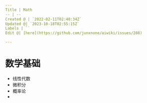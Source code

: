 ```yaml
---
Title | Math
-- | --
Created @ | `2022-02-11T02:48:34Z`
Updated @| `2023-10-18T02:55:15Z`
Labels | ``
Edit @| [here](https://github.com/junxnone/aiwiki/issues/288)

---
```

# 数学基础

- 线性代数
- 微积分
- 概率论
- 

